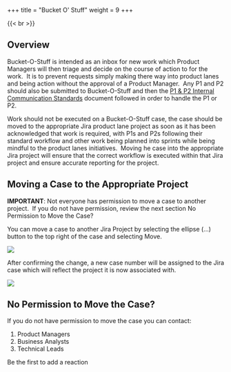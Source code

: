 +++
title = "Bucket O' Stuff"
weight = 9
+++

{{< br >}}

## Overview

Bucket-O-Stuff is intended as an inbox for new work which Product Managers will then triage and decide on the course of action to for the work.  It is to prevent requests simply making there way into product lanes and being action without the approval of a Product Manager.  Any P1 and P2 should also be submitted to Bucket-O-Stuff and then the [P1 & P2 Internal Communication Standards](https://dealersolutions.atlassian.net/wiki/spaces/JIRA/pages/712739332) document followed in order to handle the P1 or P2.

Work should not be executed on a Bucket-O-Stuff case, the case should be moved to the appropriate Jira product lane project as soon as it has been acknowledged that work is required, with P1s and P2s following their standard workflow and other work being planned into sprints while being mindful to the product lanes initiatives.  Moving he case into the appropriate Jira project will ensure that the correct workflow is executed within that Jira project and ensure accurate reporting for the project.

## Moving a Case to the Appropriate Project

**IMPORTANT**: Not everyone has permission to move a case to another project.  If you do not have permission, review the next section No Permission to Move the Case?

You can move a case to another Jira Project by selecting the ellipse (...) button to the top right of the case and selecting Move.

![](https://dealersolutions.atlassian.net/wiki/download/attachments/748912676/image2019-6-10_9-58-6.png?version=1&modificationDate=1560124687603&cacheVersion=1&api=v2)

After confirming the change, a new case number will be assigned to the Jira case which will reflect the project it is now associated with.

![](https://dealersolutions.atlassian.net/wiki/download/attachments/748912676/image2019-6-10_10-0-18.png?version=1&modificationDate=1560124820093&cacheVersion=1&api=v2)

## No Permission to Move the Case?

If you do not have permission to move the case you can contact:

1.  Product Managers
2.  Business Analysts
3.  Technical Leads

Be the first to add a reaction